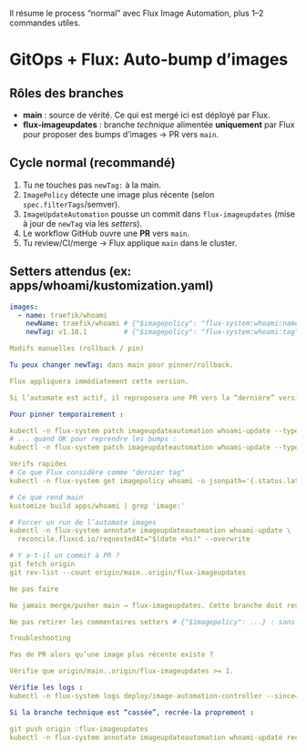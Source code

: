 Il résume le process “normal” avec Flux Image Automation, plus 1–2 commandes utiles.

# GitOps + Flux: Auto-bump d’images

## Rôles des branches
- **main** : source de vérité. Ce qui est mergé ici est déployé par Flux.
- **flux-imageupdates** : branche *technique* alimentée **uniquement** par Flux pour proposer des bumps d’images → PR vers `main`.

## Cycle normal (recommandé)
1. Tu ne touches pas `newTag:` à la main.
2. `ImagePolicy` détecte une image plus récente (selon `spec.filterTags`/semver).
3. `ImageUpdateAutomation` pousse un commit dans `flux-imageupdates` (mise à jour de `newTag` via les *setters*).
4. Le workflow GitHub ouvre une **PR** vers `main`.
5. Tu review/CI/merge → Flux applique `main` dans le cluster.

## Setters attendus (ex: apps/whoami/kustomization.yaml)
```yaml
images:
  - name: traefik/whoami
    newName: traefik/whoami # {"$imagepolicy": "flux-system:whoami:name"}
    newTag: v1.10.1         # {"$imagepolicy": "flux-system:whoami:tag"}

Modifs manuelles (rollback / pin)

Tu peux changer newTag: dans main pour pinner/rollback.

Flux appliquera immédiatement cette version.

Si l’automate est actif, il reproposera une PR vers la “dernière” version selon la policy.

Pour pinner temporairement :

kubectl -n flux-system patch imageupdateautomation whoami-update --type merge -p '{"spec":{"suspend":true}}'
# ... quand OK pour reprendre les bumps :
kubectl -n flux-system patch imageupdateautomation whoami-update --type merge -p '{"spec":{"suspend":false}}'

Vérifs rapides
# Ce que Flux considère comme "dernier tag"
kubectl -n flux-system get imagepolicy whoami -o jsonpath='{.status.latestImage}{"\n"}'

# Ce que rend main
kustomize build apps/whoami | grep 'image:'

# Forcer un run de l’automate images
kubectl -n flux-system annotate imageupdateautomation whoami-update \
  reconcile.fluxcd.io/requestedAt="$(date +%s)" --overwrite

# Y a-t-il un commit à PR ?
git fetch origin
git rev-list --count origin/main..origin/flux-imageupdates

Ne pas faire

Ne jamais merge/pusher main → flux-imageupdates. Cette branche doit rester gérée par Flux.

Ne pas retirer les commentaires setters # {"$imagepolicy": ...} : sans eux, l’automate ne met plus à jour.

Troubleshooting

Pas de PR alors qu’une image plus récente existe ?

Vérifie que origin/main..origin/flux-imageupdates >= 1.

Vérifie les logs :
kubectl -n flux-system logs deploy/image-automation-controller --since=10m

Si la branche technique est “cassée”, recrée-la proprement :

git push origin :flux-imageupdates
kubectl -n flux-system annotate imageupdateautomation whoami-update reconcile.fluxcd.io/requestedAt="$(date +%s)" --overwrite
